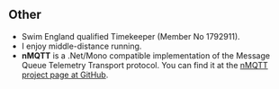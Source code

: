 
Other
-----
* Swim England qualified Timekeeper (Member No 1792911).
* I enjoy middle-distance running.
* **nMQTT** is a .Net/Mono compatible implementation of the Message Queue Telemetry Transport protocol. You can find it
at the [nMQTT project page at GitHub](http://github.com/markallanson/nmqtt).

